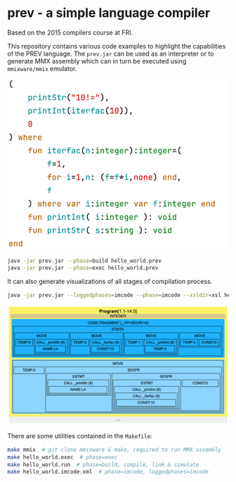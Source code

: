 # prev - a simple language compiler
Based on the 2015 compilers course at FRI.

This repository contains various code examples to highlight the capabilities of the PREV language. The `prev.jar` can
be used as an interpreter or to generate MMX assembly which can in turn be executed using `mmixware/mmix` emulator.

![iterative fibbonaci](iter_fib.png)

```bash
java -jar prev.jar --phase=build hello_world.prev
java -jar prev.jar --phase=exec hello_world.prev
```

It can also generate visualizations of all stages of compilation process.

```bash
java -jar prev.jar --loggedphases=imcode --phase=imcode --xsldir=xsl hello_world.prev
```

![visualization of intermediate code](iter_fib_imcode.png)

There are some utilities contained in the `Makefile`:
```bash
make mmix  # git clone mmixware & make, required to run MMX assembly
make hello_world.exec  # phase=exec
make hello_world.run  # phase=build, compile, link & simulate
make hello_world.imcode.xml  # phase=imcode, loggedphases=imcode
```
